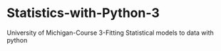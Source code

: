 # Statistics-with-Python-3
University of Michigan-Course 3-Fitting Statistical models to data with python
